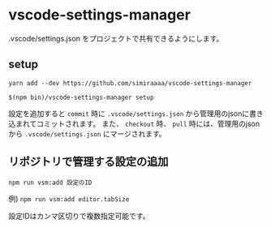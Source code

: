 # vscode-settings-manager

.vscode/settings.json をプロジェクトで共有できるようにします。

## setup

`yarn add --dev https://github.com/simiraaaa/vscode-settings-manager`

`$(npm bin)/vscode-settings-manager setup`

設定を追加すると `commit` 時に `.vscode/settings.json` から管理用のjsonに書き込まれてコミットされます。
また、 `checkout` 時、 `pull` 時には、管理用のjsonから `.vscode/settings.json` にマージされます。

## リポジトリで管理する設定の追加

`npm run vsm:add 設定のID`

例) `npm run vsm:add editor.tabSize`

設定IDはカンマ区切りで複数指定可能です。


